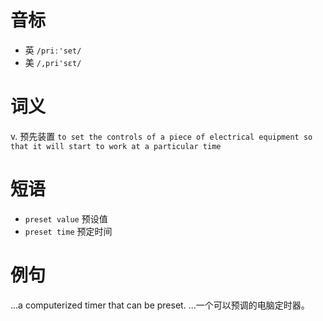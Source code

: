 # 音标

- 英 `/priː'set/`
- 美 `/,pri'sɛt/`

# 词义

v. 预先装置
`to set the controls of a piece of electrical equipment so that it will start to work at a particular time`

# 短语

- `preset value` 预设值
- `preset time` 预定时间

# 例句

...a computerized timer that can be preset.
...一个可以预调的电脑定时器。


